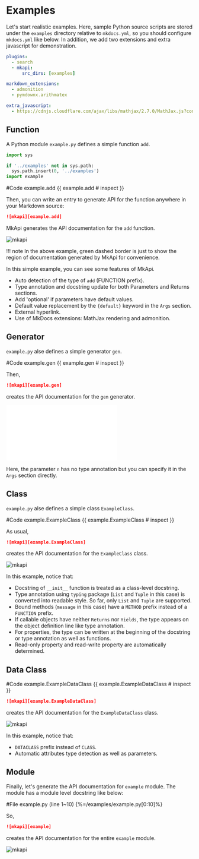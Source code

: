 # Examples

Let's start realistic examples. Here, sample Python source scripts are stored under the `examples` directory relative to `mkdocs.yml`, so you should configure `mkdocs.yml` like below. In addition, we add two extensions and extra javascript for demonstration.

~~~yml
plugins:
  - search
  - mkapi:
      src_dirs: [examples]

markdown_extensions:
  - admonition
  - pymdownx.arithmatex

extra_javascript:
  - https://cdnjs.cloudflare.com/ajax/libs/mathjax/2.7.0/MathJax.js?config=TeX-MML-AM_CHTML
~~~

## Function

A Python module `example.py` defines a simple function `add`.

```python hide
import sys

if '../examples' not in sys.path:
  sys.path.insert(0, '../examples')
import example
```

#Code example.add {{ example.add # inspect }}

Then, you can write an entry to generate API for the function anywhere in your Markdown source:

~~~markdown
![mkapi][example.add]
~~~

MkApi generates the API documentation for the `add` function.

![mkapi](example.add)

!!! note
    In the above example, green dashed border is just to show the region of documentation generated by MkApi for convenience.

In this simple example, you can see some features of MkApi.

* Auto detection of the type of `add` (FUNCTION prefix).
* Type annotation and docstring update for both Parameters and Returns sections.
* Add 'optional' if parameters have default values.
* Default value replacement by the `{default}` keyword in the `Args` section.
* External hyperlink.
* Use of MkDocs extensions: MathJax rendering and admonition.

## Generator

`example.py` alse defines a simple generator `gen`.

#Code example.gen {{ example.gen # inspect }}

Then,

~~~markdown
![mkapi][example.gen]
~~~

creates the API documentation for the `gen` generator.

![mkapi](example.gen)

Here, the parameter `n` has no type annotation but you can specify it in the `Args` section directly.

## Class

`example.py` alse defines a simple class `ExampleClass`.

#Code example.ExampleClass {{ example.ExampleClass # inspect }}

As usual,

~~~markdown
![mkapi][example.ExampleClass]
~~~

creates the API documentation for the `ExampleClass` class.

![mkapi](example.ExampleClass)

In this example, notice that:

* Docstring of `__init__` function is treated as a class-level docstring.
* Type annotation using `typing` package (`List` and `Tuple` in this case) is converted into readable style. So far, only `List` and `Tuple` are supported.
* Bound methods (`message` in this case) have a `METHOD` prefix instead of a `FUNCTION` prefix.
* If callable objects have neither `Returns` nor `Yields`, the type appears on the object definition line like type annotation.
* For properties, the type can be written at the beginning of the docstring or type annotation as well as functions.
* Read-only property and read-write property are automatically determined.

## Data Class

#Code example.ExampleDataClass {{ example.ExampleDataClass # inspect }}

~~~markdown
![mkapi][example.ExampleDataClass]
~~~

creates the API documentation for the `ExampleDataClass` class.

![mkapi](example.ExampleDataClass)

In this example, notice that:

* `DATACLASS` prefix instead of `CLASS`.
* Automatic attributes type detection as well as parameters.

## Module

Finally, let's generate the API documentation for `example` module. The module has a module level docstring like below:

#File example.py (line 1~10) {%=/examples/example.py[0:10]%}

So,

~~~markdown
![mkapi][example]
~~~

creates the API documentation for the entire `example` module.

![mkapi](example)
